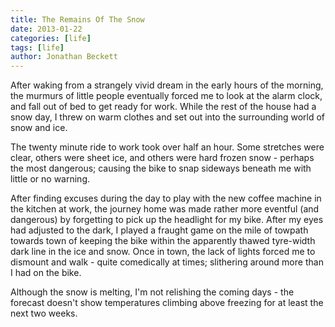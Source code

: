 ```yaml
---
title: The Remains Of The Snow
date: 2013-01-22
categories: [life]
tags: [life]
author: Jonathan Beckett
---
```


After waking from a strangely vivid dream in the early hours of the morning, the murmurs of little people eventually forced me to look at the alarm clock, and fall out of bed to get ready for work. While the rest of the house had a snow day, I threw on warm clothes and set out into the surrounding world of snow and ice.

The twenty minute ride to work took over half an hour. Some stretches were clear, others were sheet ice, and others were hard frozen snow - perhaps the most dangerous; causing the bike to snap sideways beneath me with little or no warning.

After finding excuses during the day to play with the new coffee machine in the kitchen at work, the journey home was made rather more eventful (and dangerous) by forgetting to pick up the headlight for my bike. After my eyes had adjusted to the dark, I played a fraught game on the mile of towpath towards town of keeping the bike within the apparently thawed tyre-width dark line in the ice and snow. Once in town, the lack of lights forced me to dismount and walk - quite comedically at times; slithering around more than I had on the bike.

Although the snow is melting, I'm not relishing the coming days - the forecast doesn't show temperatures climbing above freezing for at least the next two weeks.